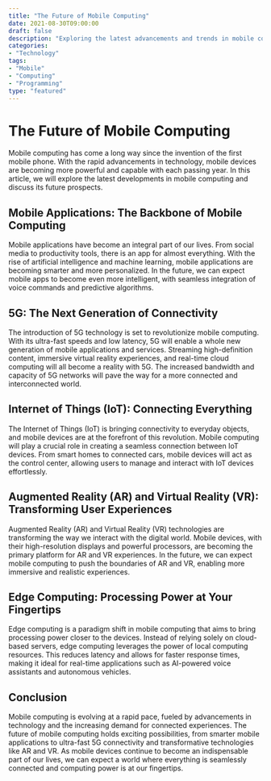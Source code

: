 ```yaml
---
title: "The Future of Mobile Computing"
date: 2021-08-30T09:00:00
draft: false
description: "Exploring the latest advancements and trends in mobile computing."
categories:
- "Technology"
tags:
- "Mobile"
- "Computing"
- "Programming"
type: "featured"
---
```


# The Future of Mobile Computing

Mobile computing has come a long way since the invention of the first mobile phone. With the rapid advancements in technology, mobile devices are becoming more powerful and capable with each passing year. In this article, we will explore the latest developments in mobile computing and discuss its future prospects.

## Mobile Applications: The Backbone of Mobile Computing

Mobile applications have become an integral part of our lives. From social media to productivity tools, there is an app for almost everything. With the rise of artificial intelligence and machine learning, mobile applications are becoming smarter and more personalized. In the future, we can expect mobile apps to become even more intelligent, with seamless integration of voice commands and predictive algorithms.

## 5G: The Next Generation of Connectivity

The introduction of 5G technology is set to revolutionize mobile computing. With its ultra-fast speeds and low latency, 5G will enable a whole new generation of mobile applications and services. Streaming high-definition content, immersive virtual reality experiences, and real-time cloud computing will all become a reality with 5G. The increased bandwidth and capacity of 5G networks will pave the way for a more connected and interconnected world.

## Internet of Things (IoT): Connecting Everything

The Internet of Things (IoT) is bringing connectivity to everyday objects, and mobile devices are at the forefront of this revolution. Mobile computing will play a crucial role in creating a seamless connection between IoT devices. From smart homes to connected cars, mobile devices will act as the control center, allowing users to manage and interact with IoT devices effortlessly.

## Augmented Reality (AR) and Virtual Reality (VR): Transforming User Experiences

Augmented Reality (AR) and Virtual Reality (VR) technologies are transforming the way we interact with the digital world. Mobile devices, with their high-resolution displays and powerful processors, are becoming the primary platform for AR and VR experiences. In the future, we can expect mobile computing to push the boundaries of AR and VR, enabling more immersive and realistic experiences.

## Edge Computing: Processing Power at Your Fingertips

Edge computing is a paradigm shift in mobile computing that aims to bring processing power closer to the devices. Instead of relying solely on cloud-based servers, edge computing leverages the power of local computing resources. This reduces latency and allows for faster response times, making it ideal for real-time applications such as AI-powered voice assistants and autonomous vehicles.

## Conclusion

Mobile computing is evolving at a rapid pace, fueled by advancements in technology and the increasing demand for connected experiences. The future of mobile computing holds exciting possibilities, from smarter mobile applications to ultra-fast 5G connectivity and transformative technologies like AR and VR. As mobile devices continue to become an indispensable part of our lives, we can expect a world where everything is seamlessly connected and computing power is at our fingertips.
